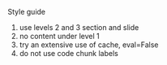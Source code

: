 Style guide

1. use levels 2 and 3 section and slide
2. no content under level 1
3. try an extensive use of cache, eval=False
4. do not use code chunk labels